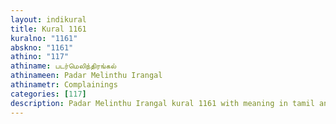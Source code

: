 ```yaml
---
layout: indikural
title: Kural 1161
kuralno: "1161"
abskno: "1161"
athino: "117"
athiname: படர்மெலிந்திரங்கல்
athinameen: Padar Melinthu Irangal
athinametr: Complainings
categories: [117]
description: Padar Melinthu Irangal kural 1161 with meaning in tamil and english 
---
```


